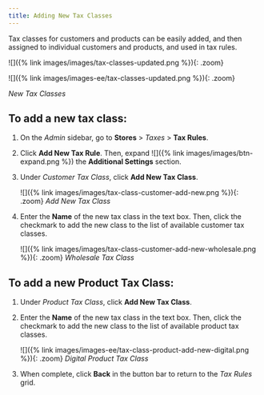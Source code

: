 ```yaml
---
title: Adding New Tax Classes
---
```


Tax classes for customers and products can be easily added, and then assigned to individual customers and products, and used in tax rules.

<!--{% if "Default.CE Only" contains site.edition %}-->
![]({% link images/images/tax-classes-updated.png %}){: .zoom}
<!--{% endif %}-->
<!--{% if "Default.EE-B2B" contains site.edition %}-->
![]({% link images/images-ee/tax-classes-updated.png %}){: .zoom}
<!--{% endif %}-->
_New Tax Classes_

## To add a new tax class:

1. On the _Admin_ sidebar, go to **Stores** >  _Taxes_ > **Tax Rules**.

1. Click **Add New Tax Rule**. Then, expand ![]({% link images/images/btn-expand.png %}) the **Additional Settings** section.

1. Under _Customer Tax Class_, click **Add New Tax Class**.

    ![]({% link images/images/tax-class-customer-add-new.png %}){: .zoom}
    _Add New Tax Class_

1. Enter the **Name** of the new tax class in the text box. Then, click the checkmark to add the new class to the list of available customer tax classes.

    ![]({% link images/images/tax-class-customer-add-new-wholesale.png %}){: .zoom}
    _Wholesale Tax Class_

## To add a new Product Tax Class:

1. Under _Product Tax Class_, click **Add New Tax Class**.

1. Enter the **Name** of the new tax class in the text box. Then, click the checkmark to add the new class to the list of available product tax classes.

    <!--{% if "Default.EE-B2B" contains site.edition %}-->
    ![]({% link images/images-ee/tax-class-product-add-new-digital.png %}){: .zoom}
    _Digital Product Tax Class_
    <!--{% endif %}-->

1. When complete, click **Back** in the button bar to return to the _Tax Rules_ grid.
